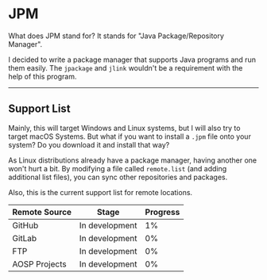 # JPM
What does JPM stand for? It stands for "Java Package/Repository Manager".

I decided to write a package manager that supports Java programs and run them
easily. The `jpackage` and `jlink` wouldn't be a requirement with the help of this
program.

---

## Support List
Mainly, this will target Windows and Linux systems, but I will also try to target
macOS Systems. But what if you want to install a `.jpm` file onto your system? Do
you download it and install that way?

As Linux distributions already have a package manager, having another one won't
hurt a bit. By modifying a file called `remote.list` (and adding additional list
files), you can sync other repositories and packages.

Also, this is the current support list for remote locations.

| Remote Source | Stage          | Progress |
|---------------|----------------|----------|
| GitHub        | In development | 1%       |
| GitLab        | In development | 0%       |
| FTP           | In development | 0%       |
| AOSP Projects | In development | 0%       |